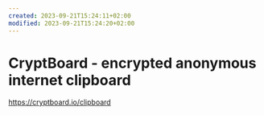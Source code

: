 ```yaml
---
created: 2023-09-21T15:24:11+02:00
modified: 2023-09-21T15:24:20+02:00
---
```


# CryptBoard - encrypted anonymous internet clipboard

https://cryptboard.io/clipboard
